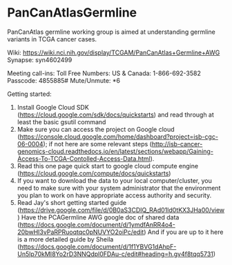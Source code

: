 # PanCanAtlasGermline

PanCanAtlas germline working group is aimed at understanding germline variants in TCGA cancer cases. 

Wiki: https://wiki.nci.nih.gov/display/TCGAM/PanCanAtlas+Germline+AWG
Synapse: syn4602499

Meeting call-ins:
Toll Free Numbers:
US & Canada: 1-866-692-3582
Passcode: 4855885#
Mute/Unmute: *6 

Getting started:
1) Install Google Cloud SDK (https://cloud.google.com/sdk/docs/quickstarts) and read through at least the basic gsutil command
2) Make sure you can access the project on Google cloud (https://console.cloud.google.com/home/dashboard?project=isb-cgc-06-0004); if not here are some relevant steps (http://isb-cancer-genomics-cloud.readthedocs.io/en/latest/sections/webapp/Gaining-Access-To-TCGA-Contolled-Access-Data.html).
3) Read this one page quick start to google cloud compute engine (https://cloud.google.com/compute/docs/quickstarts)
4) If you want to download the data to your local computer/cluster, you need to make sure with your system administrator that the environment you plan to work on have appropriate access authority and security.
5) Read Jay's short getting started guide (https://drive.google.com/file/d/0B0aS3CDIQ_RAd01ld0tKX3JHa00/view)
   Have the PCAGermline AWG google doc of shared data (https://docs.google.com/document/d/1ymdfAnRR4o4-20bwHI3vPaRPRuoqtqc0pNUVYO2oiPc/edit)
   And if you are up to it here is a more detailed guide by Sheila (https://docs.google.com/document/d/1f1YBVG1dAhpF-Un5lp70kMI8Yo2rD3NNQdpl0FDAu-c/edit#heading=h.gv4f8tqq5731)

